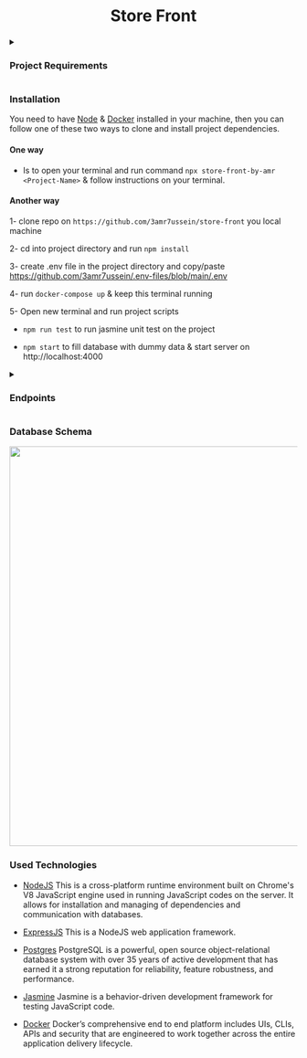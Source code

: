 <div float="left" align="middle">

# Store Front

####

</div>

<details ><summary> 
 
 ### Project Requirements 
 </summary>
 
 Build a JavaScript API based on a requirements given by the stakeholders. You will architect the database, tables, and columns to fulfill the requirements. Create a RESTful API to be accessible to the frontend developer. You will also have written test, secured user information with encryption, and provide tokens for integration into the frontend.

</details>

  
  ### Installation
 
  
  You need to have [Node](https://nodejs.org/) & [Docker](https://www.docker.com/) installed in your machine, then you can follow one of these two ways to clone and install project dependencies.
  
  #### One way 
   - Is to open your terminal and run command `npx store-front-by-amr <Project-Name>` & follow instructions on your terminal.
  #### Another way 
   1- clone repo on `https://github.com/3amr7ussein/store-front` you local machine
   
   2- cd into project directory and run `npm install`
   
   3- create .env file in the project directory and copy/paste https://github.com/3amr7ussein/.env-files/blob/main/.env
   
   4- run `docker-compose up` & keep this terminal running
   
   5- Open new terminal and run project scripts
   
  - `npm run test` to run jasmine unit test on the project
      
  - `npm start` to fill database with dummy data & start server on http://localhost:4000
      

<details >
<summary> 
 
 ### Endpoints

 </summary>
 
 
#### Main Route

| HTTP Verbs | Endpoints | Action            |
| ---------- | --------- | ----------------- |
| GET        | /signup   | Sign Up [Page]    |
| POST       | /signup   | Create New User   |
| GET        | /signin   | Sign In [Page]    |
| POST       | /signin   | Authenticate user |
| GET        | /signout  | Remove user token |

#### `users/` Route

| HTTP Verbs | Endpoints     | Action                                               |
| ---------- | ------------- | ---------------------------------------------------- |
| GET        | /             | Users Table [Require Authentication]                 |
| GET        | /current-user | current logined user [Require Authentication]        |
| GET        | /search       | Search User By ID [Page] [Require Authentication]    |
| POST       | /:id          | Get data of user with `:id` [Require Authentication] |

#### `products/` Route

| HTTP Verbs | Endpoints           | Action                                       |
| ---------- | ------------------- | -------------------------------------------- |
| GET        | /                   | Products Table [Require Authentication]      |
| GET        | /top                | top 5 popular products                       |
| GET        | /create             | New product [Page] [Require Authentication]  |
| POST       | /create             | Add new product row [Require Authentication] |
| GET        | /search             | Search Products [Page]                       |
| GET        | /:id                | Search Product By `:id`                      |
| GET        | /category           | Find product by category [Page]              |
| GET        | /category/:category | Search Products by `:category`               |

#### `orders/` Route

| HTTP Verbs | Endpoints          | Action                                                        |
| ---------- | ------------------ | ------------------------------------------------------------- |
| GET        | /                  | Orders Table [Page]                                           |
| GET        | /create            | New Order [Page]                                              |
| POST       | /create            | Add New Order Row                                             |
| GET        | /addItem           | New Order Item [Page]                                         |
| POST       | /addItem           | Add New Order Item                                            |
| GET        | /current           | User Active Order [Page] [Require Authentication]             |
| GET        | /current/:userId   | Get User Active Order by `userId` [Require Authentication]    |
| GET        | /completed         | User Completed Order [Page] [Require Authentication]          |
| GET        | /completed/:userId | Get User Completed Order by `userId` [Require Authentication] |

</details>

### Database Schema
<img src="https://user-images.githubusercontent.com/34787413/210238932-bbdf2670-611a-48ef-87b8-2f4a01325e7f.png" width="700"/>

### Used Technologies

- [NodeJS](https://nodejs.org/) This is a cross-platform runtime environment built on Chrome's V8 JavaScript engine used in running JavaScript codes on the server. It allows for installation and managing of dependencies and communication with databases.

- [ExpressJS](https://www.expresjs.org/) This is a NodeJS web application framework.

- [Postgres](https://www.postgresql.org/) PostgreSQL is a powerful, open source object-relational database system with over 35 years of active development that has earned it a strong reputation for reliability, feature robustness, and performance.

- [Jasmine](https://jasmine.github.io/) Jasmine is a behavior-driven development framework for testing JavaScript code.

- [Docker](https://www.docker.com/) Docker’s comprehensive end to end platform includes UIs, CLIs, APIs and security that are engineered to work together across the entire application delivery lifecycle.
